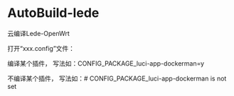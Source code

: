 # AutoBuild-lede
云编译Lede-OpenWrt


打开“xxx.config”文件：

编译某个插件，
写法如：CONFIG_PACKAGE_luci-app-dockerman=y

不编译某个插件，
写法如：# CONFIG_PACKAGE_luci-app-dockerman is not set
